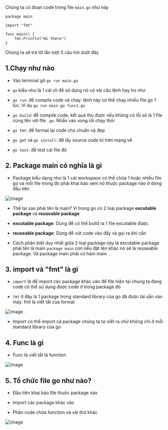 Chúng ta có đoạn code trong file `main.go` như này

```
package main

import "fmt"

func main() {
    fmt.Println("Hi there")
}
```
Chúng ta sẽ trả lời lần lượt 5 câu hỏi dưới đây

## 1.Chạy như nào
- Vào terminal gõ `go run main.go`
- `go` kiểu như là 1 cái cli để sử dụng nó có vài câu lệnh hay ho như

- `go run`: để compile code và chạy. lệnh này có thể chạy nhiều file go 1 lúc. Ví dụ `go run main.go func1.go`
- `go build`: để compile code, kết quả thu được nếu không có lỗi sẽ là 1 file cùng tên với file `.go`. Nhấn vào xong rồi chạy thôi
- `go fmt`: để format lại code cho chuẩn và đẹp
- `go get` và `go install`: để lấy source code từ trên mạng về
- `go test`: để test cái file đó 


## 2. Package main có nghĩa là gì
- Package kiểu dạng như là 1 cái workspace có thể chứa 1 hoặc nhiều file go và mỗi file trong đó phải khai báo xem nó thuộc package nào ở dòng đầu tiên

![image](https://user-images.githubusercontent.com/45547213/69328314-9d718b00-0c81-11ea-808a-6d960d5c9b3e.png)

- Thế tại sao phải tên là main? Vì trong go có 2 loại package **excutable package** và **reuseable package**

- **excutable package**: Dùng để có thể build ra 1 file excutable được.

- **reuseable package**: Dùng để vứt code vào đấy và gọi ra khi cần

- Cách phân biệt duy nhất giữa 2 loại package này là excutable package phải tên là main `package main` còn nếu đặt tên khác nó sẽ là reuseable package. Và package main phải có hàm main

## 3. import và "fmt" là gì 

- `import` là để import các package khác vào để file hiện tại chúng ta đang code có thể sử dụng được code ở trong package đó

- `fmt` ở đây là 1 package trong standard library của go đã được tải sẵn vào máy. fmt là viết tắt của format

![image](https://user-images.githubusercontent.com/45547213/69329690-225da400-0c84-11ea-97a8-5f40ca14f3dc.png)

- Import có thể import cả package chúng ta tự viết ra chứ không chỉ ở mỗi standard library của go

## 4. Func là gì

- Func là viết tắt là function

![image](https://user-images.githubusercontent.com/45547213/69390002-524a8d00-0d00-11ea-9c91-456596724fdf.png)

## 5. Tổ chức file go như nào?

- Đầu tiên khai báo file thuộc package nào

- Import các package khác vào

- Phần code chứa function và vài thứ khác

![image](https://user-images.githubusercontent.com/45547213/69390159-eddbfd80-0d00-11ea-869a-7eb947574674.png)